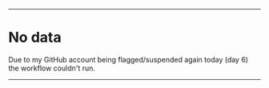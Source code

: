 
***

# No data

Due to my GitHub account being flagged/suspended again today (day 6) the workflow couldn't run.

***
